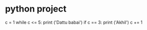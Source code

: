 # python project
c = 1
while c <= 5:
    print ('Dattu babai')
    if c == 3:
        print ('Akhil')
    c += 1
